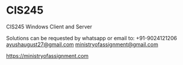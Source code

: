 # CIS245
CIS245 Windows Client and Server


Solutions can be requested by whatsapp or email to:
+91-9024121206
ayushaugust27@gmail.com
ministryofassignment@gmail.com

https://ministryofassignment.com
